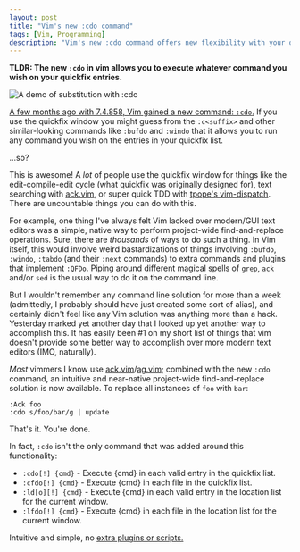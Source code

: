 ```yaml
---
layout: post
title: "Vim's new :cdo command"
tags: [Vim, Programming]
description: "Vim's new :cdo command offers new flexibility with your quickfix list. One such example is a near-native way to do project-wide find-and-replace operations."
---
```


**TLDR: The new `:cdo` in vim allows you to execute whatever command you wish on your quickfix entries.**

![A demo of substitution with :cdo](../images/posts/cdo_demo.gif)

[A few months ago with 7.4.858, Vim gained a new command: `:cdo`.][1] If you
use the quickfix window you might guess from the `:c<suffix>` and other
similar-looking commands like `:bufdo` and `:windo` that it allows you to run
any command you wish on the entries in your quickfix list.

...so?

This is awesome! A _lot_ of people use the quickfix window for things like the
edit-compile-edit cycle (what quickfix was originally designed for), text
searching with [ack.vim][3], or super quick TDD with [tpope's vim-dispatch][4].
There are uncountable things you can do with this.

For example, one thing I've always felt Vim lacked over modern/GUI text editors
was a simple, native way to perform project-wide find-and-replace operations.
Sure, there are _thousands_ of ways to do such a thing. In Vim itself, this
would involve weird bastardizations of things involving `:bufdo`, `:windo`,
`:tabdo` (and their `:next` commands)  to extra commands and plugins that
implement `:QFDo`. Piping around different magical spells of `grep`, `ack`
and/or `sed` is the usual way to do it on the command line.

But I wouldn't remember any command line solution for more than a week
(admittedly, I probably should have just created some sort of alias), and
certainly didn't feel like any Vim solution was anything more than a hack.
Yesterday marked yet another day that I looked up yet another way to accomplish
this. It has easily been #1 on my short list of things that vim doesn't provide
some better way to accomplish over more modern text editors (IMO, naturally).

_Most_ vimmers I know use [ack.vim][3]/[ag.vim][5]; combined with the new
`:cdo` command, an intuitive and near-native project-wide find-and-replace
solution is now available. To replace all instances of `foo` with `bar`:

```
:Ack foo
:cdo s/foo/bar/g | update
```

That's it. You're done.

In fact, `:cdo` isn't the only command that was added around this functionality:

* `:cdo[!] {cmd}`   - Execute {cmd} in each valid entry in the quickfix list.
* `:cfdo[!] {cmd}`  - Execute {cmd} in each file in the quickfix list.
* `:ld[o][!] {cmd}` - Execute {cmd} in each valid entry in the location list for the current window.
* `:lfdo[!] {cmd}`  - Execute {cmd} in each file in the location list for the current window.

Intuitive and simple, no [extra plugins or scripts.][2]

[1]: https://github.com/vim/vim/commit/aa23b379421aa214e6543b06c974594a25799b09
[2]: https://github.com/DouglasRoyds/vimrc/blob/master/plugin/qfdo.vim
[3]: https://github.com/mileszs/ack.vim
[4]: https://github.com/tpope/vim-dispatch
[5]: https://github.com/rking/ag.vim
